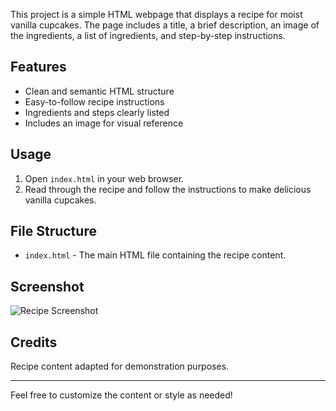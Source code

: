 This project is a simple HTML webpage that displays a recipe for moist vanilla cupcakes. The page includes a title, a brief description, an image of the ingredients, a list of ingredients, and step-by-step instructions.

## Features

- Clean and semantic HTML structure
- Easy-to-follow recipe instructions
- Ingredients and steps clearly listed
- Includes an image for visual reference

## Usage

1. Open `index.html` in your web browser.
2. Read through the recipe and follow the instructions to make delicious vanilla cupcakes.

## File Structure

- `index.html` - The main HTML file containing the recipe content.

## Screenshot

![Recipe Screenshot](https://cdn.freecodecamp.org/curriculum/labs/recipe.jpg)

## Credits

Recipe content adapted for demonstration purposes.

---

Feel free to customize the content or style as needed!

